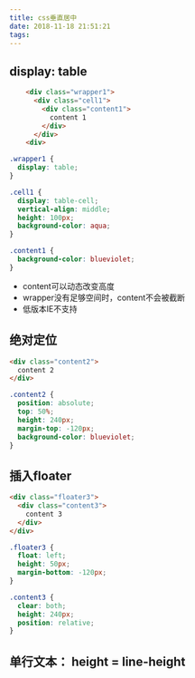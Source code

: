 ```yaml
---
title: css垂直居中
date: 2018-11-18 21:51:21
tags:
---
```


## display: table

```html
    <div class="wrapper1">
      <div class="cell1">
        <div class="content1">
          content 1
        </div>
      </div>
    <div>
```

```css
.wrapper1 {
  display: table;
}

.cell1 {
  display: table-cell;
  vertical-align: middle;
  height: 100px;
  background-color: aqua;
}

.content1 {
  background-color: blueviolet;
}
```

- content可以动态改变高度
- wrapper没有足够空间时，content不会被截断
- 低版本IE不支持

## 绝对定位

```html
<div class="content2">
  content 2
</div>
```

```css
.content2 {
  position: absolute;
  top: 50%;
  height: 240px;
  margin-top: -120px;
  background-color: blueviolet;
}
```

## 插入floater

```html
<div class="floater3">
  <div class="content3">
    content 3
  </div>
</div>
```

```css
.floater3 {
  float: left;
  height: 50px;
  margin-bottom: -120px;
}

.content3 {
  clear: both;
  height: 240px;
  position: relative;
}
```

## 单行文本： height = line-height

